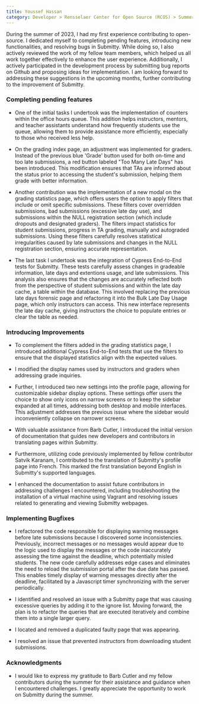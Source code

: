 ```yaml
---
title: Youssef Hassan
category: Developer > Rensselaer Center for Open Source (RCOS) > Summer 2023
---
```


During the summer of 2023, I had my first experience contributing to open-source. I dedicated myself to completing pending features, introducing new functionalities, and resolving bugs in Submitty. While doing so, I also actively reviewed the work of my fellow team members, which helped us all work together effectively to enhance the user experience. Additionally, I actively participated in the development process by submitting bug reports on Github and proposing ideas for implementation. I am looking forward to addressing these suggestions in the upcoming months, further contributing to the improvement of Submitty.

### Completing pending features

* One of the initial tasks I undertook was the implementation of counters within the office hours queue. This addition helps instructors, mentors, and teacher assistants understand how frequently students use the queue, allowing them to provide assistance more efficiently, especially to those who received less help.

* On the grading index page, an adjustment was implemented for graders. Instead of the previous blue 'Grade' button used for both on-time and too late submissions, a red button labeled "Too Many Late Days" has been introduced. This modification ensures that TAs are informed about the status prior to accessing the student's submission, helping them grade with better information.

* Another contribution was the implementation of a new modal on the grading statistics page, which offers users the option to apply filters that include or omit specific submissions. These filters cover overridden submissions, bad submissions (excessive late day use), and submissions within the NULL registration section (which include dropouts and designated graders). The filters impact statistics for student submissions, progress in TA grading, manually and autograded submissions. 
Using these filters carefully resolves statistical irregularities caused by late submissions and changes in the NULL registration section, ensuring accurate representation.

* The last task I undertook was the integration of Cypress End-to-End tests for Submitty. These tests carefully assess changes in gradeable information, late days and extentions usage, and late submissions.  This analysis also ensures that the changes are accurately reflected both from the perspective of student submissions and within the late day cache, a table within the database. This involved replacing the previous late days forensic page and refactoring it into the Bulk Late Day Usage page, which only instructors can access. This new interface represents the late day cache, giving instructors the choice to populate entries or clear the table as needed.

### Introducing Improvements

* To complement the filters added in the grading statistics page, I introduced additional Cypress End-to-End tests that use the filters to ensure that the displayed statistics align with the expected values.

* I modified the display names used by instructors and graders when addressing grade inquiries.

* Further, I introduced two new settings into the profile page, allowing for customizable sidebar display options. These settings offer users the choice to show only icons on narrow screens or to keep the sidebar expanded at all times, addressing both desktop and mobile interfaces. This adjustment addresses the previous issue where the sidebar would inconveniently collapse on narrower screens.

* With valuable assistance from Barb Cutler, I introduced the initial version of documentation that guides new developers and contributors in translating pages within Submitty.

* Furthermore, utilizing code previously implemented by fellow contributor Satvik Karanam, I contributed to the translation of Submitty's profile page into French. This marked the first translation beyond English in Submitty's supported languages.

* I enhanced the documentation to assist future contributors in addressing challenges I encountered, including troubleshooting the installation of a virtual machine using Vagrant and resolving issues related to generating and viewing Submitty webpages.


### Implementing Bugfixes

* I refactored the code responsible for displaying warning messages before late submissions because I discovered some inconsistencies. Previously, incorrect messages or no messages would appear due to the logic used to display the messages or the code inaccurately assessing the time against the deadline, which potentially misled students. The new code carefully addresses edge cases and eliminates the need to reload the submission portal after the due date has passed. This enables timely display of warning messages directly after the deadline, facilitated by a Javascript timer synchronizing with the server periodically.

* I identified and resolved an issue with a Submitty page that was causing excessive queries by adding it to the ignore list. Moving forward, the plan is to refactor the queries that are executed iteratively and combine them into a single larger query.

* I located and removed a duplicated faulty page that was appearing.

* I resolved an issue that prevented instructors from downloading student submissions.

### Acknowledgments

* I would like to express my gratitude to Barb Cutler and my fellow contributors during the summer for their assistance and guidance when I encountered challenges. I greatly appreciate the opportunity to work on Submitty during the summer.
